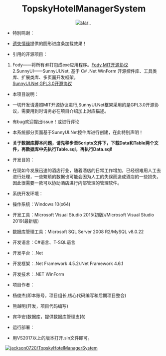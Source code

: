 <h1 align="center">TopskyHotelManagerSystem</h1>
<p align="center">
	<a href='https://gitee.com/yjj0720/TopskyHotelManagerSystem/stargazers'><img src='https://gitee.com/yjj0720/TopskyHotelManagerSystem/badge/star.svg?theme=dark' alt='star'></img></a>
        <a href='https://img.shields.io/travis/antvis/g2.svg'><img src="https://img.shields.io/travis/antvis/g2.svg" alt=""></img>
        <a href='https://img.shields.io/badge/license-MIT-000000.svg'><img src="https://img.shields.io/badge/license-MIT-000000.svg" alt=""></img></a>
        <a href='https://img.shields.io/badge/language-C#-red.svg'><img src="https://img.shields.io/badge/language-CSharp-red.svg" alt=""></img></a>
</p>

- 特别鸣谢：
- [遗失情缘](https://blog.lost520.cn/)提供的圆形进度条加载效果！

- 引用的开源项目：
1. Fody——将所有dll打包成exe应用程序。[Fody,MIT开源协议](https://github.com/Fody/Fody)<br/>
2.SunnyUI——SunnyUI.Net, 基于 C# .Net WinForm 开源控件库、工具类库、扩展类库、多页面开发框架。<br/>
[SunnyUI.Net,GPL3.0开源协议](https://gitee.com/yhuse/SunnyUI)


- 本项目说明：
- 一切开发请遵照MIT开源协议进行,SunnyUI.Net框架采用的是GPL3.0开源协议，需要用到时请务必在项目介绍加上对应描述。
- 有bug欢迎提出issue！或进行评论
- 本系统部分页面基于SunnyUI.Net控件库进行创建，在此特别声明！
-  **关于数据库脚本问题，请先移步至Scripts文件下，下载Data和Table两个文件，再数据库中先执行Table.sql，再执行Data.sql!** 

- 开发目的：
- 在现如今发展迅速的酒店行业，随着酒店的日常工作增加，已经很难用人工去进行处理，一些繁琐的数据也可能会因为人工的失误而造成酒店的一些损失，因此很需要一款可以协助酒店进行内部管理的管理软件。

- 系统开发环境：
- 操作系统：Windows 10(x64)
- 开发工具：Microsoft Visual Studio 2015(初版)/Microsoft Visual Studio 2019(最新版)
- 数据库管理工具：Microsoft SQL Server 2008 R2/MySQL v8.0.22
- 开发语言：C#语言、T-SQL语言
- 开发平台：.Net
- 开发框架：.Net Framework 4.5.2/.Net Framework 4.6.1
- 开发技术：.NET WinForm

- 项目作者：
- 杨俊杰(即本账号，项目组长,核心代码编写和后期项目整合)
- 熊越明(开发，项目代码编写)
- 宾华安(数据库，提供数据库管理支持) 

- 运行部署：
- 用VS2017以上的版本打开.sln文件即可。

[![jackson0720/TopskyHotelManagerSystem](https://gitee.com/yjj0720/TopskyHotelManagerSystem/widgets/widget_card.svg?colors=4183c4,ffffff,ffffff,e3e9ed,666666,9b9b9b)](https://gitee.com/yjj0720/TopskyHotelManagerSystem)